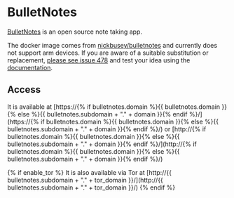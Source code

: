 # BulletNotes

[BulletNotes](https://github.com/VivumLaboratory/BulletNotes/) is an open source note taking app.

The docker image comes from [nickbusey/bulletnotes](https://hub.docker.com/r/nickbusey/bulletnotes/tags)
and currently does not support arm devices.
If you are aware of a suitable substitution or replacement,
 [please see issue 478](https://github.com/VivumLaboratory/VivumLab/-/issues/478)
and test your idea using the [documentation](https://vivumlab.com/development/adding_services/).

## Access

It is available at [https://{% if bulletnotes.domain %}{{ bulletnotes.domain }}{% else %}{{ bulletnotes.subdomain + "." + domain }}{% endif %}/](https://{% if bulletnotes.domain %}{{ bulletnotes.domain }}{% else %}{{ bulletnotes.subdomain + "." + domain }}{% endif %}/) or [http://{% if bulletnotes.domain %}{{ bulletnotes.domain }}{% else %}{{ bulletnotes.subdomain + "." + domain }}{% endif %}/](http://{% if bulletnotes.domain %}{{ bulletnotes.domain }}{% else %}{{ bulletnotes.subdomain + "." + domain }}{% endif %}/)

{% if enable_tor %}
It is also available via Tor at [http://{{ bulletnotes.subdomain + "." + tor_domain }}/](http://{{ bulletnotes.subdomain + "." + tor_domain }}/)
{% endif %}
